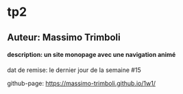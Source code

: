# tp2
## Auteur: Massimo Trimboli
#### description: un site monopage avec une navigation animé

dat de remise: le dernier jour de la semaine #15

github-page: https://massimo-trimboli.github.io/1w1/